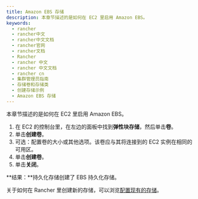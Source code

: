 ```yaml
---
title: Amazon EBS 存储
description: 本章节描述的是如何在 EC2 里启用 Amazon EBS。
keywords:
  - rancher
  - rancher中文
  - rancher中文文档
  - rancher官网
  - rancher文档
  - Rancher
  - rancher 中文
  - rancher 中文文档
  - rancher cn
  - 集群管理员指南
  - 存储卷和存储类
  - 创建存储示例
  - Amazon EBS 存储
---
```


本章节描述的是如何在 EC2 里启用 Amazon EBS。

1. 在 EC2 的控制台里，在左边的面板中找到**弹性块存储**，然后单击**卷**。
1. 单击**创建卷**。
1. 可选：配置卷的大小或其他选项。该卷应与其将连接到的 EC2 实例在相同的可用区。
1. 单击**创建卷**。
1. 单击**关闭**。

**结果：**持久化存储创建了 EBS 持久化存储。

关于如何在 Rancher 里创建新的存储，可以浏览[配置现有的存储](/docs/rancher2/cluster-admin/volumes-and-storage/attaching-existing-storage/_index)。
